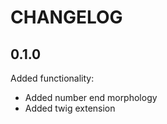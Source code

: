 CHANGELOG
=========

0.1.0
-----

Added functionality:

 * Added number end morphology
 * Added twig extension 
